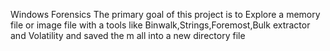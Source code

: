Windows Forensics The primary goal of this project is to Explore a memory file or image file with a tools like Binwalk,Strings,Foremost,Bulk extractor and Volatility and saved the m all into a new directory file
